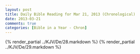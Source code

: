 ```yaml
---
layout: post
title: Daily Bible Reading for Mar 21, 2013 (Chronological)
date: 2013-03-21
comments: true
categories: [Bible in a Year - Chron]
---
```

{% render_partial ../KJV/De/28.markdown %}
{% render_partial ../KJV/De/29.markdown %}
